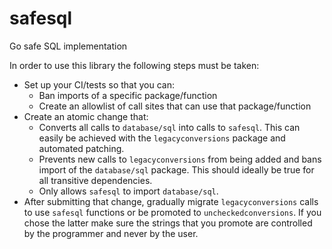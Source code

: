# safesql

Go safe SQL implementation

In order to use this library the following steps must be taken:

- Set up your CI/tests so that you can:
  - Ban imports of a specific package/function
  - Create an allowlist of call sites that can use that package/function
- Create an atomic change that:
  - Converts all calls to `database/sql` into calls to `safesql`. This can easily be achieved with the `legacyconversions` package and automated patching.
  - Prevents new calls to `legacyconversions` from being added and bans import of the `database/sql` package. This should ideally be true for all transitive dependencies.
  - Only allows `safesql` to import `database/sql`.
- After submitting that change, gradually migrate `legacyconversions` calls to use `safesql` functions or be promoted to `uncheckedconversions`. If you chose the latter make sure the strings that you promote are controlled by the programmer and never by the user.
